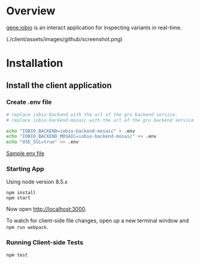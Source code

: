# Overview

[gene.iobio](https://gene.iobio) is an interact application for inspecting variants in real-time.

(./client/assets/images/github/screenshot.png)


# Installation 

## Install the client application
### Create .env file

```bash
# replace iobio-backend with the url of the gru backend service.
# replace iobio-backend-mosaic with the url of the gru backend service when launching from mosaic

echo "IOBIO_BACKEND=iobio-backend-mosaic" > .env
echo "IOBIO_BACKEND_MOSAIC=iobio-backend-mosaic" >> .env
echo "USE_SSL=true" >> .env
```

[Sample env file](./.env.template)

### Starting App

Using node version 8.5.x

```
npm install
npm start
```

Now open [http://localhost:3000](http://localhost:3000).

To watch for client-side file changes, open up a new terminal window and `npm run webpack`.

### Running Client-side Tests

`npm test`
